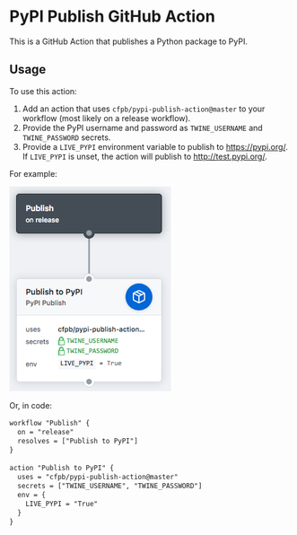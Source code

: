 # PyPI Publish GitHub Action

This is a GitHub Action that publishes a Python package to PyPI. 

## Usage

To use this action:

1. Add an action that uses `cfpb/pypi-publish-action@master` to your workflow (most likely on a release workflow).
2. Provide the PyPI username and password as `TWINE_USERNAME` and `TWINE_PASSWORD` secrets.
3. Provide a `LIVE_PYPI` environment variable to publish to https://pypi.org/. If `LIVE_PYPI` is unset, the action will publish to http://test.pypi.org/.

For example:

![GUI GitHub Workflow viewer](gui_workflow.png)

Or, in code:

```
workflow "Publish" {
  on = "release"
  resolves = ["Publish to PyPI"]
}

action "Publish to PyPI" {
  uses = "cfpb/pypi-publish-action@master"
  secrets = ["TWINE_USERNAME", "TWINE_PASSWORD"]
  env = {
    LIVE_PYPI = "True"
  }
}
```


